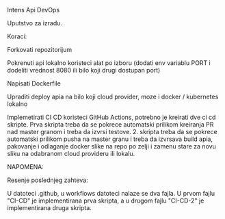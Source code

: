 Intens Api DevOps

Uputstvo za izradu.


Koraci:

Forkovati repozitorijum

Pokrenuti api lokalno koristeci alat po izboru (dodati env variablu PORT i dodeliti vrednost 8080 ili bilo koji drugi dostupan port)

Napisati Dockerfile 

Upraditi deploy apia na bilo koji cloud provider, moze i docker / kubernetes lokalno

Implemetirati CI CD koristeci GitHub Actions, potrebno je kreirati dve ci cd skripte. Prva skripta treba da se pokrece automatski prilikom kreiranja PR nad master granom i treba da izvrsi testove. 2. skripta treba da se pokrece automatski prilikom pusha na master granu i treba da izvrsava build apia, pakovanje i odlaganje docker slike na repo po zelji i zamenu stare za novu sliku na odabranom cloud provideru ili lokalu. 



NAPOMENA:

Resenje poslednjeg zahteva:

U datoteci .github, u workflows datoteci nalaze se dva fajla. U prvom fajlu "CI-CD" je implementirana prva skripta, a u drugom fajlu "CI-CD-2" je implementirana druga skripta.
